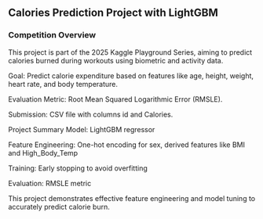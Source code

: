 ## Calories Prediction Project with LightGBM
### Competition Overview
This project is part of the 2025 Kaggle Playground Series, aiming to predict calories burned during workouts using biometric and activity data.

Goal: Predict calorie expenditure based on features like age, height, weight, heart rate, and body temperature.

Evaluation Metric: Root Mean Squared Logarithmic Error (RMSLE).

Submission: CSV file with columns id and Calories.

Project Summary
Model: LightGBM regressor

Feature Engineering: One-hot encoding for sex, derived features like BMI and High_Body_Temp

Training: Early stopping to avoid overfitting

Evaluation: RMSLE metric

This project demonstrates effective feature engineering and model tuning to accurately predict calorie burn.
